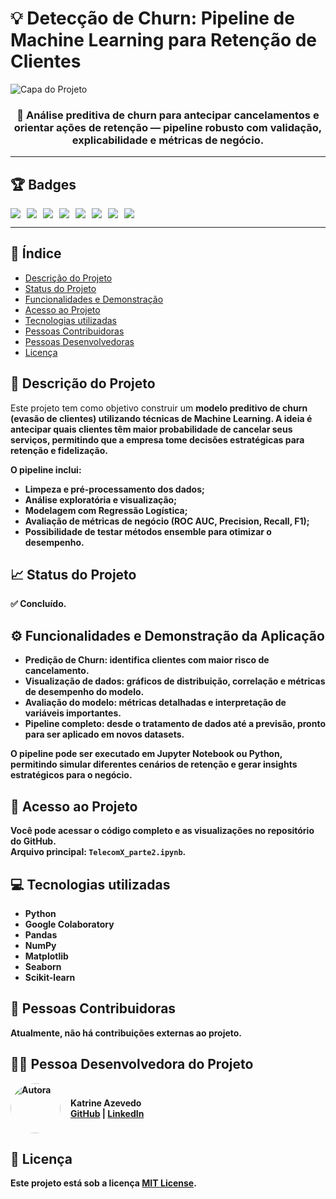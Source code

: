<h1>💡 Detecção de Churn: Pipeline de Machine Learning para Retenção de Clientes</h1>

![Capa do Projeto](assets/cover.svg)

<h3 align="center">
  🔮 Análise preditiva de churn para antecipar cancelamentos e orientar ações de retenção — pipeline robusto com validação, explicabilidade e métricas de negócio.
</h3>

<hr>

<h2>🏆 Badges</h2>
<div style="display: flex; flex-wrap: wrap; gap: 10px;">
  <img src="https://img.shields.io/badge/Python-3776AB?style=for-the-badge&logo=python&logoColor=white">
  <img src="https://img.shields.io/badge/Google_Colab-F9AB00?style=for-the-badge&logo=googlecolab&logoColor=white">
  <img src="https://img.shields.io/badge/Pandas-150458?style=for-the-badge&logo=pandas&logoColor=white">
  <img src="https://img.shields.io/badge/Numpy-013243?style=for-the-badge&logo=numpy&logoColor=white">
  <img src="https://img.shields.io/badge/Matplotlib-003366?style=for-the-badge&logo=matplotlib&logoColor=white">
  <img src="https://img.shields.io/badge/Seaborn-4099CD?style=for-the-badge&logo=seaborn&logoColor=white">
  <img src="https://img.shields.io/badge/scikit--learn-F7931E?style=for-the-badge&logo=scikit-learn&logoColor=white">
  <img src="https://img.shields.io/badge/Statsmodels-DA5B0B?logo=python&logoColor=white">
</div>


<hr>

<h2>🧷 Índice</h2>
<ul>
  <li><a href="#descrição-do-projeto">Descrição do Projeto</a></li>
  <li><a href="#status-do-projeto">Status do Projeto</a></li>
  <li><a href="#funcionalidades-e-demostração">Funcionalidades e Demonstração</a></li>
  <li><a href="#acesso-ao-projeto">Acesso ao Projeto</a></li>
  <li><a href="#tecnologias-utilizadas">Tecnologias utilizadas</a></li>
  <li><a href="#pessoas-contribuidoras">Pessoas Contribuidoras</a></li>
  <li><a href="#pessoas-desenvolvedoras">Pessoas Desenvolvedoras</a></li>
  <li><a href="#licença">Licença</a></li>
</ul>

<h2>📄 Descrição do Projeto</h2>
<p>
Este projeto tem como objetivo construir um <strong>modelo preditivo de churn<strong> (evasão de clientes) utilizando técnicas de <strong>Machine Learning<strong>.  
A ideia é antecipar quais clientes têm maior probabilidade de cancelar seus serviços, permitindo que a empresa tome decisões estratégicas para <strong>retenção e fidelização<strong>.
</p>
<p>
O pipeline inclui:
<ul>
<li> Limpeza e pré-processamento dos dados;</li>
<li>Análise exploratória e visualização;</li>
<li> Modelagem com <strong>Regressão Logística<strong>;</li>
<li> Avaliação de métricas de negócio (ROC AUC, Precision, Recall, F1);</li>
<li> Possibilidade de testar métodos ensemble para otimizar o desempenho.</li>
</ul>
</p>

<h2>📈 Status do Projeto</h2>
<p>✅ Concluído.</p>

<h2>⚙️ Funcionalidades e Demonstração da Aplicação</h2>
<ul>
<li> <strong>Predição de Churn<strong>: identifica clientes com maior risco de cancelamento.</li>
<li> <strong>Visualização de dados<strong>: gráficos de distribuição, correlação e métricas de desempenho do modelo.</li>
<li> <strong>Avaliação do modelo<strong>: métricas detalhadas e interpretação de variáveis importantes.</li>
<li> <strong>Pipeline completo<strong>: desde o tratamento de dados até a previsão, pronto para ser aplicado em novos datasets.</li>
</ul>
<p>O pipeline pode ser executado em Jupyter Notebook ou Python, permitindo simular diferentes cenários de retenção e gerar insights estratégicos para o negócio.</p>
<h2>📁 Acesso ao Projeto</h2>
<p>
Você pode acessar o código completo e as visualizações no repositório do GitHub.<br>
Arquivo principal: <code>TelecomX_parte2.ipynb</code>.
</p>

<h2>💻 Tecnologias utilizadas</h2>
<ul>
  <li>Python</li>
  <li>Google Colaboratory</li>
  <li>Pandas</li>
  <li>NumPy</li>
  <li>Matplotlib</li>
  <li>Seaborn</li>
  <li>Scikit-learn</li>
</ul>

<h2>🤝 Pessoas Contribuidoras</h2>
<p>Atualmente, não há contribuições externas ao projeto.</p>

<h2>👩‍💻 Pessoa Desenvolvedora do Projeto</h2>

<div style="display: flex; align-items: center; gap: 16px;">
  <img src="autora.JPG" 
       alt="Autora" 
       style="width: 80px; height: 80px; border-radius: 50%;">
  <div>
    <strong>Katrine Azevedo</strong><br>
    <a href="https://github.com/AzKatrine" target="_blank">GitHub</a> | 
    <a href="https://www.linkedin.com/in/katrine-cazevedo/" target="_blank">LinkedIn</a>
  </div>
</div>

<h2>📝 Licença</h2>
<p>
Este projeto está sob a licença <a href="https://opensource.org/licenses/MIT">MIT License</a>.
</p>
